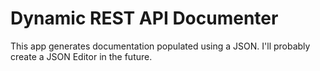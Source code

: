 # Dynamic REST API Documenter
This app generates documentation populated using a JSON.
I'll probably create a JSON Editor in the future.
